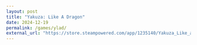 ```yaml
---
layout: post
title: "Yakuza: Like A Dragon"
date: 2024-12-19
permalink: /games/ylad/
external_url: "https://store.steampowered.com/app/1235140/Yakuza_Like_a_Dragon/"
---
```

